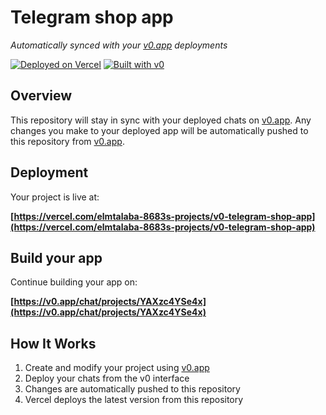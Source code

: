 # Telegram shop app

*Automatically synced with your [v0.app](https://v0.app) deployments*

[![Deployed on Vercel](https://img.shields.io/badge/Deployed%20on-Vercel-black?style=for-the-badge&logo=vercel)](https://vercel.com/elmtalaba-8683s-projects/v0-telegram-shop-app)
[![Built with v0](https://img.shields.io/badge/Built%20with-v0.app-black?style=for-the-badge)](https://v0.app/chat/projects/YAXzc4YSe4x)

## Overview

This repository will stay in sync with your deployed chats on [v0.app](https://v0.app).
Any changes you make to your deployed app will be automatically pushed to this repository from [v0.app](https://v0.app).

## Deployment

Your project is live at:

**[https://vercel.com/elmtalaba-8683s-projects/v0-telegram-shop-app](https://vercel.com/elmtalaba-8683s-projects/v0-telegram-shop-app)**

## Build your app

Continue building your app on:

**[https://v0.app/chat/projects/YAXzc4YSe4x](https://v0.app/chat/projects/YAXzc4YSe4x)**

## How It Works

1. Create and modify your project using [v0.app](https://v0.app)
2. Deploy your chats from the v0 interface
3. Changes are automatically pushed to this repository
4. Vercel deploys the latest version from this repository
